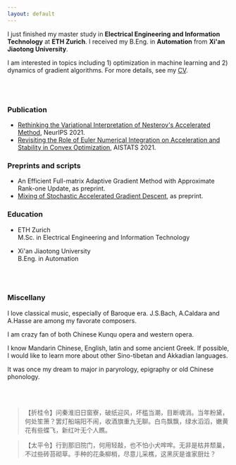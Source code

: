 ```yaml
---
layout: default
---
```


I just finished my master study in **Electrical Engineering and Information Technology** at **ETH Zurich**.  I received my B.Eng. in **Automation** from **Xi'an Jiaotong University**. 

I am interested in topics including 1) optimization in machine learning and 2) dynamics of gradient algorithms. For more details, see my [CV](pdfs/CV.pdf). 


<br/><br/>
### Publication
* [Rethinking the Variational Interpretation of Nesterov's Accelerated Method](https://arxiv.org/abs/2107.05040), NeurIPS 2021. 
* [Revisiting the Role of Euler Numerical Integration on Acceleration and Stability in Convex Optimization](https://arxiv.org/abs/2102.11537), AISTATS 2021. 
  
### Preprints and scripts
* An Efficient Full-matrix Adaptive Gradient Method with Approximate Rank-one Update, as preprint.
* [Mixing of Stochastic Accelerated Gradient Descent](https://arxiv.org/abs/1910.14616), as preprint.

### Education

* ETH Zurich  
M.Sc. in Electrical Engineering and Information Technology

* Xi'an Jiaotong University   
B.Eng. in Automation


<br/><br/>

### Miscellany

I love classical music, especially of Baroque era. J.S.Bach, A.Caldara and A.Hasse are among my favorate composers.

I am crazy fan of both Chinese Kunqu opera and western opera.

I know Mandarin Chinese, English, latin and some ancient Greek. If possible, I would like to learn more about other Sino-tibetan and Akkadian languages.

It was once my dream to major in paryrology, epigraphy or old Chinese phonology.

<br/><br/> 

> 【折桂令】问秦淮旧日窗寮，破纸迎风，坏槛当潮，目断魂消。当年粉黛，何处笙箫？罢灯船端阳不闹，收酒旗重九无聊。白鸟飘飘，绿水滔滔，嫩黄花有些蝶飞，新红叶无个人瞧。

> 【太平令】行到那旧院门，何用轻敲，也不怕小犬哰哰。无非是枯井颓巢，不过些砖苔砌草。手种的花条柳梢，尽意儿采樵，这黑灰是谁家厨灶？

